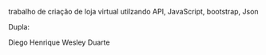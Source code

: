 trabalho de criação de loja virtual utilzando  API, JavaScript, bootstrap, Json

Dupla:

Diego Henrique
Wesley Duarte